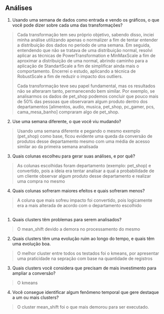 ## Análises

1. Usando uma semana de dados como entrada e vendo os gráficos, o que você pode dizer sobre cada uma das transformações?
> Cada transformação tem seu próprio objetivo, sabendo disso, inciei minha análise utilizando apenas o normalizer a fim de tentar entender a distribuição dos dados no periodo de uma semana.
> Em seguida, entendendo que não se tratava de uma distribuição normal, resolvi aplicar as técnicas de PowerTransformation e MinMaxScale a fim de aproximar a distribuição de uma normal, abrindo caminho para a aplicação de StandartScale a fim de simplificar ainda mais o comportamento.
> Encerrei o estudo, aplicando a técnica de RobustScale a fim de reduzir o impacto dos outliers.
>
> Cada transformação teve seu papel fundamental, mas os resultados não se alteraram tanto, permanecendo bem similar. Por exemplo, se analisarmos os dados de pet_shop podemos concluir que pouco mais de 50% das pessoas que observaram algum produto dentro dos departamentos [alimentos, audio, musica, pet_shop, pc_gamer, pcs, cama_mesa_banho] compraram algo de pet_shop.
2. Use uma semana diferente, o que você viu mudando?
> Usando uma semana diferente e pegando o mesmo exemplo (pet_shop) como base, ficou evidente uma queda da conversão de produtos desse departamento mesmo com uma média de acesso similar ao da primeira semana analisada
3. Quais colunas escolheu para gerar suas análises, e por quê?
> As colunas escolhidas foram departamento (exemplo: pet_shop) e convertido, pois a ideia era tentar analisar a qual a probabilidade de um cliente observar algum produto desse departamento e realizar uma compra no mesmo
4. Quais colunas sofreram maiores efeitos e quais sofreram menos?
> A coluna que mais sofreu impacto foi convertido, pois logicamente era a mais alterada de acordo com o departamento escolhido

##

1. Quais clusters têm problemas para serem analisados?
> O mean_shift devido a demora no processamento do mesmo
2. Quais clusters têm uma evolução ruim ao longo do tempo, e quais têm uma evolução boa.
> O melhor cluster entre todos os testados foi o kmeans, por apresentar uma praticidade na sepração com base na quantidade de registros
3. Quais clusters você considera que precisam de mais investimento para ampliar a conversão?
> O kmeans
4. Você consegue identificar algum fenômeno temporal que gere destaque a um ou mais clusters?
> O cluster mean_shift foi o que mais demorou para ser executado.